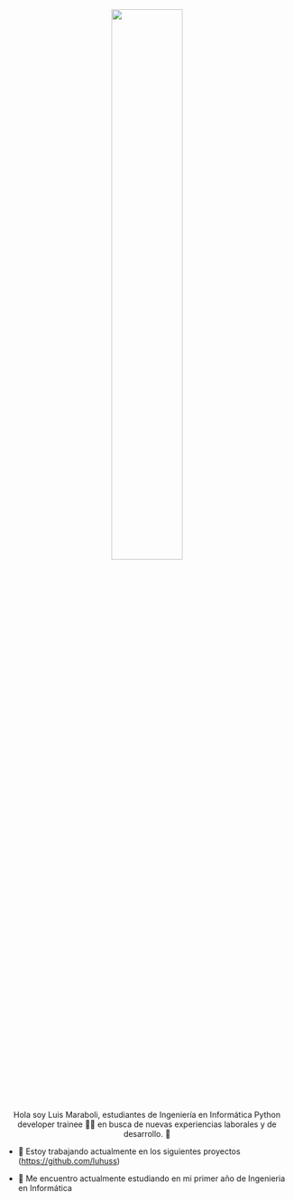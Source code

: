 <div align="center">
<img src="free-16-bit-wallpaper-1.jpg" align="center" style="width: 50%" />
</div>  
  

<div align="center">Hola soy Luis Maraboli, estudiantes de Ingeniería en Informática Python developer trainee 👨‍💻 en busca de nuevas experiencias laborales y de desarrollo. 🚀</div>  
  

- 🔭 Estoy trabajando actualmente en los siguientes proyectos (https://github.com/luhuss)  
  

- 🌱 Me encuentro actualmente estudiando en mi primer año de Ingenieria en Informática 
  

